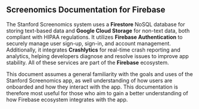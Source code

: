 ## Screenomics Documentation for Firebase

The Stanford Screenomics system uses a **Firestore** NoSQL database for storing text-based data and **Google Cloud Storage** for non-text data, both compliant with HIPAA regulations. It utilizes **Firebase Authentication** to securely manage user sign-up, sign-in, and account management. Additionally, it integrates **Crashlytics** for real-time crash reporting and analytics, helping developers diagnose and resolve issues to improve app stability. All of these services are part of the **Firebase** ecosystem.

This document assumes a general familiarity with the goals and uses of the Stanford Screenomics app, as well understanding of how users are onboarded and how they interact with the app. This documentation is therefore most useful for those who aim to gain a better understanding of how Firebase ecosystem integrates with the app.
